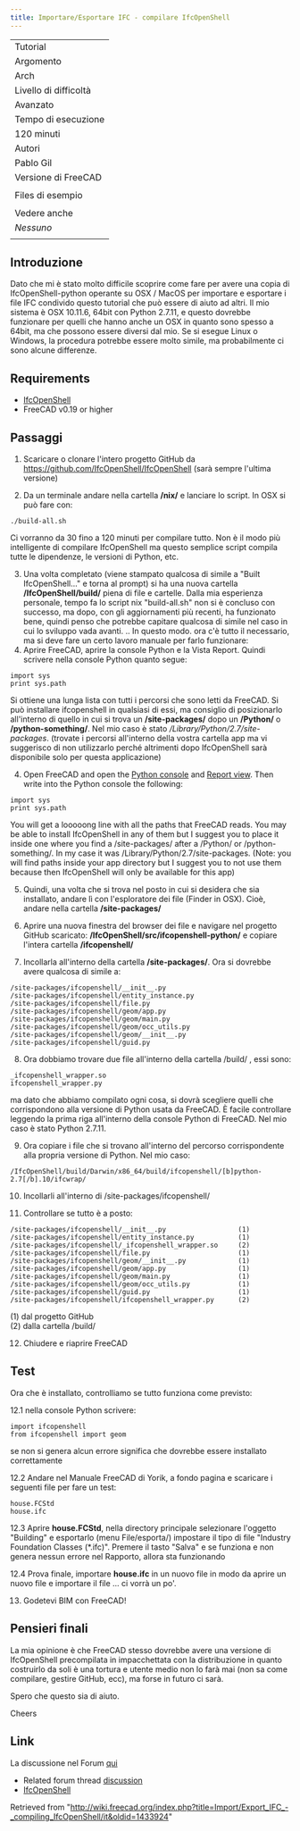 ```yaml
---
title: Importare/Esportare IFC - compilare IfcOpenShell
---
```

|  |
| --- |
| Tutorial |
| Argomento |
| Arch |
| Livello di difficoltà |
| Avanzato |
| Tempo di esecuzione |
| 120 minuti |
| Autori |
| Pablo Gil |
| Versione di FreeCAD |
|  |
| Files di esempio |
|  |
| Vedere anche |
| *Nessuno* |
|  |

## Introduzione

Dato che mi è stato molto difficile scoprire come fare per avere una copia di IfcOpenShell-python operante su OSX / MacOS per importare e esportare i file IFC condivido questo tutorial che può essere di aiuto ad altri.
Il mio sistema è OSX 10.11.6, 64bit con Python 2.7.11, e questo dovrebbe funzionare per quelli che hanno anche un OSX in quanto sono spesso a 64bit, ma che possono essere diversi dal mio. Se si esegue Linux o Windows, la procedura potrebbe essere molto simile, ma probabilmente ci sono alcune differenze.

## Requirements

* [IfcOpenShell](/IfcOpenShell "IfcOpenShell")
* FreeCAD v0.19 or higher

## Passaggi

1. Scaricare o clonare l'intero progetto GitHub da <https://github.com/IfcOpenShell/IfcOpenShell> (sarà sempre l'ultima versione)

2. Da un terminale andare nella cartella **/nix/** e lanciare lo script. In OSX si può fare con:

```
./build-all.sh

```

Ci vorranno da 30 fino a 120 minuti per compilare tutto. Non è il modo più intelligente di compilare IfcOpenShell ma questo semplice script compila tutte le dipendenze, le versioni di Python, etc.

3. Una volta completato (viene stampato qualcosa di simile a "Built IfcOpenShell..." e torna al prompt) si ha una nuova cartella **/IfcOpenShell/build/** piena di file e cartelle. Dalla mia esperienza personale, tempo fa lo script nix "build-all.sh" non si è concluso con successo, ma dopo, con gli aggiornamenti più recenti, ha funzionato bene, quindi penso che potrebbe capitare qualcosa di simile nel caso in cui lo sviluppo vada avanti. ..
In questo modo. ora c'è tutto il necessario, ma si deve fare un certo lavoro manuale per farlo funzionare:
4. Aprire FreeCAD, aprire la console Python e la Vista Report. Quindi scrivere nella console Python quanto segue:

```
import sys
print sys.path

```

Si ottiene una lunga lista con tutti i percorsi che sono letti da FreeCAD. Si può installare ifcopenshell in qualsiasi di essi, ma consiglio di posizionarlo all'interno di quello in cui si trova un **/site-packages/** dopo un **/Python/** o **/python-something/**. Nel mio caso è stato */Library/Python/2.7/site-packages*. (trovate i percorsi all'interno della vostra cartella app ma vi suggerisco di non utilizzarlo perché altrimenti dopo IfcOpenShell sarà disponibile solo per questa applicazione)

4. Open FreeCAD and open the [Python console](/Python_console "Python console") and [Report view](/Report_view "Report view"). Then write into the Python console the following:

```
import sys
print sys.path

```

You will get a looooong line with all the paths that FreeCAD reads. You may be able to install IfcOpenShell in any of them but I suggest you to place it inside one where you find a /site-packages/ after a /Python/ or /python-something/. In my case it was /Library/Python/2.7/site-packages. (Note: you will find paths inside your app directory but I suggest you to not use them because then IfcOpenShell will only be available for this app)

5. Quindi, una volta che si trova nel posto in cui si desidera che sia installato, andare lì con l'esploratore dei file (Finder in OSX). Cioè, andare nella cartella **/site-packages/**

6. Aprire una nuova finestra del browser dei file e navigare nel progetto GitHub scaricato: **/IfcOpenShell/src/ifcopenshell-python/** e copiare l'intera cartella **/ifcopenshell/**

7. Incollarla all'interno della cartella **/site-packages/**. Ora si dovrebbe avere qualcosa di simile a:

```
/site-packages/ifcopenshell/__init__.py
/site-packages/ifcopenshell/entity_instance.py
/site-packages/ifcopenshell/file.py
/site-packages/ifcopenshell/geom/app.py
/site-packages/ifcopenshell/geom/main.py
/site-packages/ifcopenshell/geom/occ_utils.py
/site-packages/ifcopenshell/geom/__init__.py
/site-packages/ifcopenshell/guid.py

```

8. Ora dobbiamo trovare due file all'interno della cartella /build/ , essi sono:

```
_ifcopenshell_wrapper.so
ifcopenshell_wrapper.py

```

ma dato che abbiamo compilato ogni cosa, si dovrà scegliere quelli che corrispondono alla versione di Python usata da FreeCAD. È facile controllare leggendo la prima riga all'interno della console Python di FreeCAD. Nel mio caso è stato Python 2.7.11.

9. Ora copiare i file che si trovano all'interno del percorso corrispondente alla propria versione di Python. Nel mio caso:

```
/IfcOpenShell/build/Darwin/x86_64/build/ifcopenshell/[b]python-2.7[/b].10/ifcwrap/

```

10. Incollarli all'interno di /site-packages/ifcopenshell/

11. Controllare se tutto è a posto:

```
/site-packages/ifcopenshell/__init__.py                  (1)
/site-packages/ifcopenshell/entity_instance.py           (1)
/site-packages/ifcopenshell/_ifcopenshell_wrapper.so     (2)
/site-packages/ifcopenshell/file.py                      (1)
/site-packages/ifcopenshell/geom/__init__.py             (1)
/site-packages/ifcopenshell/geom/app.py                  (1)
/site-packages/ifcopenshell/geom/main.py                 (1)
/site-packages/ifcopenshell/geom/occ_utils.py            (1)
/site-packages/ifcopenshell/guid.py                      (1)
/site-packages/ifcopenshell/ifcopenshell_wrapper.py      (2)

```

(1) dal progetto GitHub   
(2) dalla cartella /build/

12. Chiudere e riaprire FreeCAD

## Test

Ora che è installato, controlliamo se tutto funziona come previsto:

12.1 nella console Python scrivere:

```
import ifcopenshell
from ifcopenshell import geom

```

se non si genera alcun errore significa che dovrebbe essere installato correttamente

12.2 Andare nel Manuale FreeCAD di Yorik, a fondo pagina e scaricare i seguenti file per fare un test:

```
house.FCStd
house.ifc

```

12.3 Aprire **house.FCStd**, nella directory principale selezionare l'oggetto "Building" e esportarlo (menu File/esporta/) impostare il tipo di file "Industry Foundation Classes (\*.ifc)". Premere il tasto "Salva" e se funziona e non genera nessun errore nel Rapporto, allora sta funzionando

12.4 Prova finale, importare **house.ifc** in un nuovo file in modo da aprire un nuovo file e importare il file ... ci vorrà un po'.

13. Godetevi BIM con FreeCAD!

## Pensieri finali

La mia opinione è che FreeCAD stesso dovrebbe avere una versione di IfcOpenShell precompilata in impacchettata con la distribuzione in quanto costruirlo da soli è una tortura e utente medio non lo farà mai (non sa come compilare, gestire GitHub, ecc), ma forse in futuro ci sarà.

Spero che questo sia di aiuto.

Cheers

## Link

La discussione nel Forum [qui](http://forum.freecadweb.org/viewtopic.php?f=23&t=17536)

* Related forum thread [discussion](http://forum.freecadweb.org/viewtopic.php?f=23&t=17536)
* [IfcOpenShell](/IfcOpenShell "IfcOpenShell")

Retrieved from "<http://wiki.freecad.org/index.php?title=Import/Export_IFC_-_compiling_IfcOpenShell/it&oldid=1433924>"
